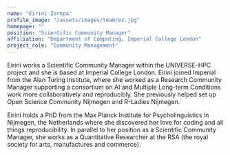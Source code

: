 ```yaml
---
name: "Eirini Zormpa"
profile_image: "/assets/images/team/ez.jpg"
homepage: ""
position: "Scientific Community Manager"
affiliation: "Department of Computing, Imperial College London"
project_role: "Community Management"
---
```


Eirini works a Scientific Community Manager within the UNIVERSE-HPC project and she is based at Imperial College London.
Eirini joined Imperial from the Alan Turing Institute, where she worked as a Research Community Manager supporting a consortium on AI and Multiple Long-term Conditions work more collaboratively  and reproducibly.
She previously helped set up Open Science Community Nijmegen and R-Ladies Nijmegen.

Eirini holds a PhD from the Max Planck Institute for Psycholinguistics in Nijmegen, the Netherlands where she discovered her love for coding and all things reproducibility.
In parallel to her position as a Scientific Community Manager, she works as a Quantitative Researcher at the RSA (the royal society for arts, manufactures and commerce).